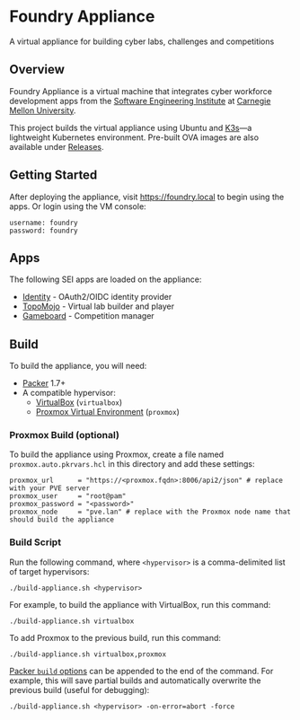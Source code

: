# Foundry Appliance

A virtual appliance for building cyber labs, challenges and competitions

## Overview

Foundry Appliance is a virtual machine that integrates cyber workforce development apps from the [Software Engineering Institute](https://www.sei.cmu.edu) at [Carnegie Mellon University](https://www.cmu.edu).

This project builds the virtual appliance using Ubuntu and [K3s](https://k3s.io/)&mdash;a lightweight Kubernetes environment. Pre-built OVA images are also available under [Releases](https://github.com/cmu-sei/foundry-appliance/releases).

## Getting Started

After deploying the appliance, visit https://foundry.local to begin using the apps. Or login using the VM console:

```
username: foundry  
password: foundry
```

## Apps

The following SEI apps are loaded on the appliance:

- [Identity](https://github.com/cmu-sei/identity) - OAuth2/OIDC identity provider
- [TopoMojo](https://github.com/cmu-sei/topomojo) - Virtual lab builder and player
- [Gameboard](https://github.com/cmu-sei/gameboard) - Competition manager

## Build

To build the appliance, you will need:

- [Packer](https://www.packer.io/) 1.7+
- A compatible hypervisor:
    - [VirtualBox](https://www.virtualbox.org/) (`virtualbox`)
    - [Proxmox Virtual Environment](https://www.proxmox.com/en/products/proxmox-virtual-environment/overview) (`proxmox`)

### Proxmox Build (optional)

To build the appliance using Proxmox, create a file named `proxmox.auto.pkrvars.hcl` in this directory and add these settings:

```
proxmox_url      = "https://<proxmox.fqdn>:8006/api2/json" # replace with your PVE server
proxmox_user     = "root@pam"
proxmox_password = "<password>"
proxmox_node     = "pve.lan" # replace with the Proxmox node name that should build the appliance
```

### Build Script

Run the following command, where `<hypervisor>` is a comma-delimited list of target hypervisors:

```
./build-appliance.sh <hypervisor>
```

For example, to build the appliance with VirtualBox, run this command:

```
./build-appliance.sh virtualbox
```

To add Proxmox to the previous build, run this command:

```
./build-appliance.sh virtualbox,proxmox
```

[Packer `build` options](https://www.packer.io/docs/commands/build) can be appended to the end of the command. For example, this will save partial builds and automatically overwrite the previous build (useful for debugging):

```
./build-appliance.sh <hypervisor> -on-error=abort -force
```
